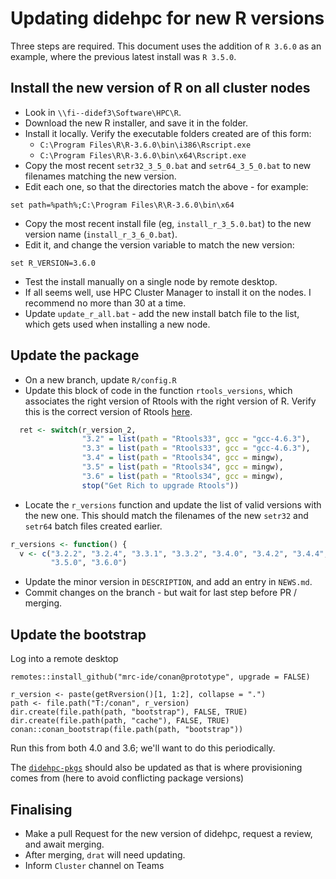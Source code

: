 # Updating didehpc for new R versions

Three steps are required. This document uses the addition of `R 3.6.0` as an example, where the previous latest
install was `R 3.5.0`.

## Install the new version of R on all cluster nodes

* Look in `\\fi--didef3\Software\HPC\R`.
* Download the new R installer, and save it in the folder.
* Install it locally. Verify the executable folders created are of this form:
  * `C:\Program Files\R\R-3.6.0\bin\i386\Rscript.exe`
  * `C:\Program Files\R\R-3.6.0\bin\x64\Rscript.exe`
* Copy the most recent `setr32_3_5_0.bat` and `setr64_3_5_0.bat` to new filenames matching the new version.
* Edit each one, so that the directories match the above - for example:
```
set path=%path%;C:\Program Files\R\R-3.6.0\bin\x64
```
* Copy the most recent install file (eg, `install_r_3_5.0.bat`) to the new version name (`install_r_3_6_0.bat`).
* Edit it, and change the version variable to match the new version:
```
set R_VERSION=3.6.0
```
* Test the install manually on a single node by remote desktop.
* If all seems well, use HPC Cluster Manager to install it on the nodes. I recommend no more than 30 at a time.
* Update `update_r_all.bat` - add the new install batch file to the list, which gets used when installing a new node.

## Update the package

* On a new branch, update `R/config.R`
* Update this block of code in the function `rtools_versions`, which associates the right version of Rtools with the 
right version of R. Verify this is the correct version of Rtools [here](https://cran.r-project.org/bin/windows/Rtools/).
```r
  ret <- switch(r_version_2,
                "3.2" = list(path = "Rtools33", gcc = "gcc-4.6.3"),
                "3.3" = list(path = "Rtools33", gcc = "gcc-4.6.3"),
                "3.4" = list(path = "Rtools34", gcc = mingw),
                "3.5" = list(path = "Rtools34", gcc = mingw),
                "3.6" = list(path = "Rtools34", gcc = mingw),
                stop("Get Rich to upgrade Rtools"))
```
* Locate the `r_versions` function and update the list of valid versions with the new one. This should match the 
filenames of the new `setr32` and `setr64` batch files created earlier.
```r
r_versions <- function() {
  v <- c("3.2.2", "3.2.4", "3.3.1", "3.3.2", "3.4.0", "3.4.2", "3.4.4",
         "3.5.0", "3.6.0")
```
* Update the minor version in `DESCRIPTION`, and add an entry in `NEWS.md`.
* Commit changes on the branch - but wait for last step before PR / merging.

## Update the bootstrap

Log into a remote desktop

```
remotes::install_github("mrc-ide/conan@prototype", upgrade = FALSE)
```

```
r_version <- paste(getRversion()[1, 1:2], collapse = ".")
path <- file.path("T:/conan", r_version)
dir.create(file.path(path, "bootstrap"), FALSE, TRUE)
dir.create(file.path(path, "cache"), FALSE, TRUE)
conan::conan_bootstrap(file.path(path, "bootstrap"))
```

Run this from both 4.0 and 3.6; we'll want to do this periodically.

The [`didehpc-pkgs`](https://github.com/mrc-ide/didehpc-pkgs) should also be updated as that is where provisioning comes from (here to avoid conflicting package versions)

## Finalising

* Make a pull Request for the new version of didehpc, request a review, and await merging.
* After merging, `drat` will need updating.
* Inform `Cluster` channel on Teams
